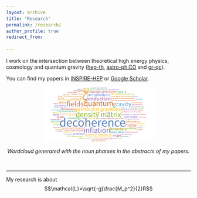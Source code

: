 ```yaml
---
layout: archive
title: "Research"
permalink: /research/
author_profile: true
redirect_from:

---
```

I work on the intersection between theoretical high energy physics, cosmology and quantum gravity ([hep-th](https://arxiv.org/list/hep-th/recent), [astro-ph.CO](https://arxiv.org/list/astro-ph.CO/recent) and [gr-qc](https://arxiv.org/list/gr-qc/recent)).

You can find my papers in [INSPIRE-HEP](https://inspirehep.net/authors/1512636) or [Google Scholar](https://scholar.google.com/citations?user=YTBV9l4AAAAJ&hl=en).


<center>
<img src="/images/wordcloud_research.png" width="300">

*Wordcloud generated with the noun pharses in the abstracts of my papers.*
</center>

<br>

---


My research is about $$\mathcal{L}=\sqrt{-g}\frac{M_p^2}{2}R$$
